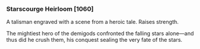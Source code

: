### Starscourge Heirloom [1060]

A talisman engraved with a scene from a heroic tale. Raises strength.

The mightiest hero of the demigods confronted the falling stars alone—and thus did he crush them, his conquest sealing the very fate of the stars.